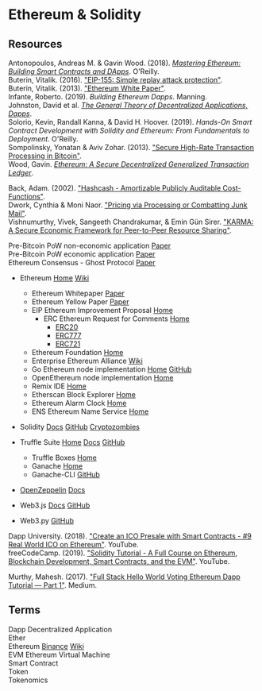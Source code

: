 # Ethereum & Solidity

## Resources

Antonopoulos, Andreas M. & Gavin Wood. (2018). [_Mastering Ethereum: Building Smart Contracts and DApps_](https://github.com/ethereumbook/ethereumbook.git). O'Reilly.<br>
Buterin, Vitalik. (2016). ["EIP-155: Simple replay attack protection"](https://eips.ethereum.org/EIPS/eip-155).<br>
Buterin, Vitalik. (2013). ["Ethereum White Paper"](https://ethereum.org/whitepaper/).<br>
Infante, Roberto. (2019). _Building Ethereum Dapps_. Manning.<br>
Johnston, David et al. [_The General Theory of Decentralized Applications, Dapps_](https://github.com/DavidJohnstonCEO/DecentralizedApplications).<br>
Solorio, Kevin, Randall Kanna, & David H. Hoover. (2019). _Hands-On Smart Contract Development with Solidity and Ethereum: From Fundamentals to Deployment_. O'Reilly.<br>
Sompolinsky, Yonatan & Aviv Zohar. (2013). ["Secure High-Rate Transaction Processing in Bitcoin"](https://eprint.iacr.org/2013/881).<br>
Wood, Gavin. [_Ethereum: A Secure Decentralized Generalized Transaction Ledger_](https://ethereum.github.io/yellowpaper/paper.pdf).<br>

Back, Adam. (2002). ["Hashcash - Amortizable Publicly Auditable Cost-Functions"](http://www.hashcash.org/papers/amortizable.pdf).<br>
Dwork, Cynthia & Moni Naor. ["Pricing via Processing or Combatting Junk Mail"](http://www.wisdom.weizmann.ac.il/~naor/PAPERS/pvp.pdf).<br>
Vishnumurthy, Vivek, Sangeeth Chandrakumar, & Emin Gün Sirer. ["KARMA: A Secure Economic Framework for Peer-to-Peer Resource Sharing"](https://www.cs.cornell.edu/people/egs/papers/karma.pdf).<br>

Pre-Bitcoin PoW non-economic application [Paper](http://www.wisdom.weizmann.ac.il/~naor/PAPERS/pvp.pdf)<br>
Pre-Bitcoin PoW economic application [Paper](https://www.cs.cornell.edu/people/egs/papers/karma.pdf)<br>
Ethereum Consensus - Ghost Protocol [Paper](https://eprint.iacr.org/2013/881)<br>

* Ethereum [Home](https://ethereum.org/en/) [Wiki](https://en.wikipedia.org/wiki/Ethereum)
  * Ethereum Whitepaper [Paper](https://ethereum.org/whitepaper/)
  * Ethereum Yellow Paper [Paper](https://ethereum.github.io/yellowpaper/paper.pdf)
  * EIP Ethereum Improvement Proposal [Home](https://eips.ethereum.org)
    * ERC Ethereum Request for Comments [Home](https://eips.ethereum.org/erc)
      * [ERC20](https://eips.ethereum.org/EIPS/eip-20)
      * [ERC777](https://eips.ethereum.org/EIPS/eip-777)
      * [ERC721](https://docs.openzeppelin.com/contracts/2.x/api/token/erc721)
  * Ethereum Foundation [Home](https://ethereum.foundation)
  * Enterprise Ethereum Alliance [Wiki](https://entethalliance.org)
  * Go Ethereum node implementation [Home](https://geth.ethereum.org) [GitHub](https://github.com/ethereum/go-ethereum)
  * OpenEthereum node implementation [Home](https://openethereum.org)
  * Remix IDE [Home](https://remix-project.org/)
  * Etherscan Block Explorer [Home](https://etherscan.io/)
  * Ethereum Alarm Clock [Home](https://www.ethereum-alarm-clock.com)
  * ENS Ethereum Name Service [Home](https://ens.domains)

* Solidity [Docs](https://docs.soliditylang.org/en/latest/) [GitHub](https://github.com/ethereum/solidity.git) [Cryptozombies](https://cryptozombies.io)
* Truffle Suite [Home](https://www.trufflesuite.com) [Docs](https://www.trufflesuite.com/docs) [GitHub](https://github.com/trufflesuite/truffle)
  * Truffle Boxes [Home](https://www.trufflesuite.com/boxes)
  * Ganache [Home](https://www.trufflesuite.com/ganache)
  * Ganache-CLI [GitHub](https://github.com/trufflesuite/ganache-cli/)
* [OpenZeppelin](https://openzeppelin.com) [Docs](https://docs.openzeppelin.com/openzeppelin/)

* Web3.js [Docs](https://web3js.readthedocs.io/en/v1.3.4/) [GitHub](https://github.com/ChainSafe/web3.js)
* Web3.py [GitHub](https://github.com/ethereum/web3.py.git)



Dapp University. (2018). ["Create an ICO Presale with Smart Contracts - #9 Real World ICO on Ethereum"](https://www.youtube.com/watch?v=uPeRwDvkuCs). YouTube.<br>
freeCodeCamp. (2019). ["Solidity Tutorial - A Full Course on Ethereum, Blockchain Development, Smart Contracts, and the EVM"](https://www.youtube.com/watch?v=ipwxYa-F1uY). YouTube.<br>

Murthy, Mahesh. (2017). ["Full Stack Hello World Voting Ethereum Dapp Tutorial — Part 1"](https://medium.com/@mvmurthy/full-stack-hello-world-voting-ethereum-dapp-tutorial-part-1-40d2d0d807c2). Medium.<br>



## Terms

Dapp Decentralized Application<br>
Ether<br>
Ethereum [Binance](https://academy.binance.com/en/articles/what-is-ethereum) [Wiki](https://en.wikipedia.org/wiki/Ethereum)<br>
EVM Ethereum Virtual Machine<br>
Smart Contract<br>
Token<br>
Tokenomics<br>
